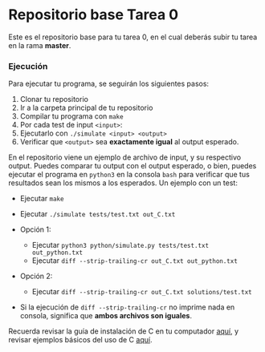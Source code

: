 # Repositorio base Tarea 0
Este es el repositorio base para tu tarea 0, en el cual deberás subir tu tarea en la rama **master**.
### Ejecución
Para ejecutar tu programa, se seguirán los siguientes pasos:
1. Clonar tu repositorio
2. Ir a la carpeta principal de tu repositorio
3. Compilar tu programa con `make`
4. Por cada test de input `<input>`:
5.  Ejecutarlo con `./simulate <input> <output>`
6.  Verificar que `<output>` sea **exactamente igual** al output esperado.

En el repositorio viene un ejemplo de archivo de input, y su respectivo output. Puedes comparar tu output con el output esperado, o bien, 
puedes ejecutar el programa en `python3` en la consola `bash` para verificar que tus resultados sean los mismos a los esperados. Un ejemplo con un test:

- Ejecutar `make`
- Ejecutar `./simulate tests/test.txt out_C.txt`
- Opción 1:
  * Ejecutar `python3 python/simulate.py tests/test.txt out_python.txt`
  * Ejecutar `diff --strip-trailing-cr out_C.txt out_python.txt`
- Opción 2:
  * Ejecutar `diff --strip-trailing-cr out_C.txt solutions/test.txt`

- Si la ejecución de `diff --strip-trailing-cr` no imprime nada en consola, significa que **ambos archivos son iguales**.

Recuerda revisar la guía de instalación de C en tu computador [aquí](https://github.com/IIC2133-PUC/2020-2/tree/master/Gu%C3%ADas/Setup), y revisar ejemplos básicos del uso de C [aquí](https://github.com/IIC2133-PUC/2020-2/tree/master/Ayudant%C3%ADas/Ayudant%C3%ADa%200%20-%20Intro%20a%20C/Aprende%20C).
